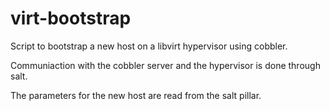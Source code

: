 # virt-bootstrap
Script to bootstrap a new host on a libvirt hypervisor using cobbler.

Communiaction with the cobbler server and the hypervisor is done through salt.

The parameters for the new host are read from the salt pillar.
